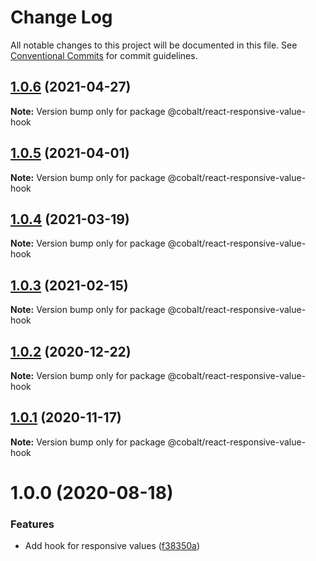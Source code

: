 # Change Log

All notable changes to this project will be documented in this file.
See [Conventional Commits](https://conventionalcommits.org) for commit guidelines.

## [1.0.6](https://github.com/Talkdesk/cobalt/compare/@cobalt/react-responsive-value-hook@1.0.5...@cobalt/react-responsive-value-hook@1.0.6) (2021-04-27)

**Note:** Version bump only for package @cobalt/react-responsive-value-hook

## [1.0.5](https://github.com/Talkdesk/cobalt/compare/@cobalt/react-responsive-value-hook@1.0.4...@cobalt/react-responsive-value-hook@1.0.5) (2021-04-01)

**Note:** Version bump only for package @cobalt/react-responsive-value-hook

## [1.0.4](https://github.com/Talkdesk/cobalt/compare/@cobalt/react-responsive-value-hook@1.0.3...@cobalt/react-responsive-value-hook@1.0.4) (2021-03-19)

**Note:** Version bump only for package @cobalt/react-responsive-value-hook

## [1.0.3](https://github.com/Talkdesk/cobalt/compare/@cobalt/react-responsive-value-hook@1.0.2...@cobalt/react-responsive-value-hook@1.0.3) (2021-02-15)

**Note:** Version bump only for package @cobalt/react-responsive-value-hook

## [1.0.2](https://github.com/Talkdesk/cobalt/compare/@cobalt/react-responsive-value-hook@1.0.1...@cobalt/react-responsive-value-hook@1.0.2) (2020-12-22)

**Note:** Version bump only for package @cobalt/react-responsive-value-hook

## [1.0.1](https://github.com/Talkdesk/cobalt/compare/@cobalt/react-responsive-value-hook@1.0.0...@cobalt/react-responsive-value-hook@1.0.1) (2020-11-17)

**Note:** Version bump only for package @cobalt/react-responsive-value-hook

# 1.0.0 (2020-08-18)

### Features

- Add hook for responsive values ([f38350a](https://github.com/Talkdesk/cobalt/commit/f38350afca6e849b2cd04ffc24f358cff824e95a))
